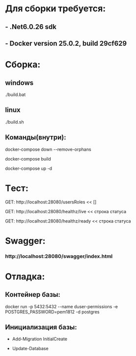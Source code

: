 # Для сборки требуется:
## - .Net6.0.26 sdk
## - Docker version 25.0.2, build 29cf629

# Сборка:

## windows
./build.bat 

## linux
./build.sh

## Команды(внутри):

docker-compose down --remove-orphans

docker-compose build

docker-compose up -d

# Tест:
GET: http://localhost:28080/usersRoles << []

GET: http://localhost:28080/healthz/live  << строка статуса

GET: http://localhost:28080/healthz/ready  << строка статуса

# Swagger:

### http://localhost:28080/swagger/index.html

# Отладка:

## Контейнер базы:
docker run -p 5432:5432 --name duser-permissions -e POSTGRES_PASSWORD=pem1812  -d postgres

## Инициализация базы:
- Add-Migration InitialCreate

- Update-Database


